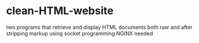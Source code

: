 # clean-HTML-website
two programs that retrieve and display HTML documents both raw and after stripping markup using socket programming
NGINX needed

